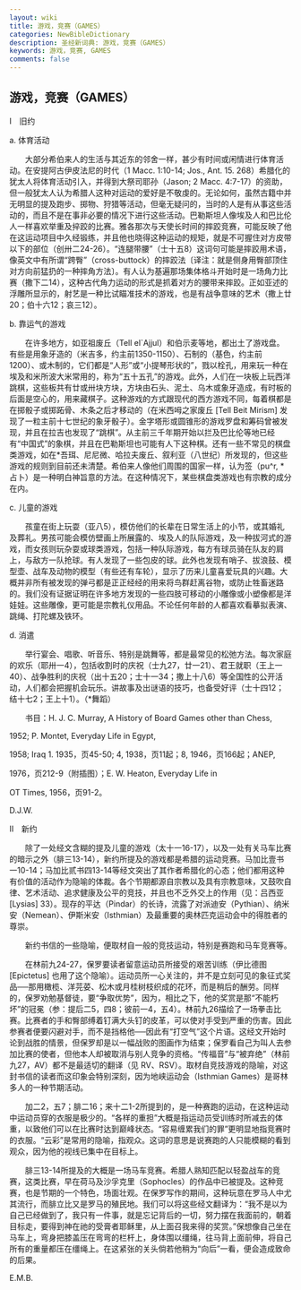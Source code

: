 ```yaml
---
layout: wiki
title: 游戏，竞赛（GAMES）
categories: NewBibleDictionary
description: 圣经新词典: 游戏，竞赛（GAMES）
keywords: 游戏，竞赛, GAMES
comments: false
---
```


## 游戏，竞赛（GAMES）

Ⅰ　旧约

a. 体育活动

　　大部分希伯来人的生活与其近东的邻舍一样，甚少有时间或闲情进行体育活动。在安提阿古伊皮法尼的时代（1 Macc. 1:10-14; Jos., Ant. 15. 268）希腊化的犹太人将体育活动引入，并得到大祭司耶孙（Jason; 2 Macc. 4:7-17）的资助，但一般犹太人认为希腊人这种对运动的爱好是不敬虔的。无论如何，虽然古籍中并无明显的提及跑步、掷物、狩猎等活动，但毫无疑问的，当时的人是有从事这些活动的，而且不是在事非必要的情况下进行这些活动。巴勒斯坦人像埃及人和巴比伦人一样喜欢举重及捽跤的比赛。雅各那次与天使长时间的摔跤竞赛，可能反映了他在这运动项目中久经锻练，并且他也晓得这种运动的规矩，就是不可握住对方皮带以下的部位（创卅二24-26）。“连腿带腰”（士十五8）这词句可能是摔跤用术语，像英文中有所谓“跨臀”（cross-buttock）的摔跤法〔译注：就是侧身用臀部顶住对方向前猛扔的一种摔角方法〕。有人认为基遍那场集体格斗开始时是一场角力比赛（撒下二14），这种古代角力运动的形式是抓着对方的腰带来摔跤。正如亚述的浮雕所显示的，射艺是一种比试瞄准技术的游戏，也是有战争意味的艺术（撒上廿20；伯十六12；哀三12）。

b. 靠运气的游戏

　　在许多地方，如亚祖废丘（Tell el`Ajjul）和伯示麦等地，都出土了游戏盘。有些是用象牙造的（米吉多，约主前1350-1150）、石制的（基色，约主前1200）、或木制的，它们都是“人形”或“小提琴形状的”，戮以栓孔，用来玩一种在埃及和米所波大米常用的，称为“五十五孔”的游戏。此外，人们在一块板上玩西洋跳棋，这些板共有廿或卅块方块，方块由石头、泥土、乌木或象牙造成，有时板的后面是空心的，用来藏棋子。这种游戏的方式跟现代的西方游戏不同，每着棋都是在掷骰子或掷跖骨、木条之后才移动的（在米西呣之家废丘 [Tell Beit Mirism] 发现了一粒主前十七世纪的象牙骰子）。金字塔形或圆锥形的游戏罗盘和筹码曾被发现，并且在拉吉也发现了“跳棋”。从主前三千年期开始以拦及巴比伦等地已经有“中国式”的象棋，并且在巴勒斯坦也可能有人下这种棋。还有一些不常见的棋盘类游戏，如在*吾珥、尼尼微、哈拉夫废丘、叙利亚（八世纪）所发现的，但这些游戏的规则到目前还未清楚。希伯来人像他们周围的国家一样，认为签（pu^r, *占卜）是一种明白神旨意的方法。在这种情况下，某些棋盘类游戏也有宗教的成分在内。

c. 儿童的游戏

　　孩童在街上玩耍（亚八5），模仿他们的长辈在日常生活上的小节，或其婚礼及葬礼。男孩可能会模仿壁画上所展露的、埃及人的队际游戏，及一种拔河式的游戏，而女孩则玩杂耍或球类游戏，包括一种队际游戏，每方有球员骑在队友的肩上，与敌方一队抢球。有人发现了一些包皮的球。此外也发现有哨子、拔浪鼓、模型壶、战车及动物的模型（有些还有车轮），显示了历来儿童喜爱玩具的兴趣。大概并非所有被发现的弹弓都是正正经经的用来将鸟群赶离谷物，或防止牲畜迷路的。我们没有证据证明在许多地方发现的一些四肢可移动的小雕像或小塑像都是洋娃娃。这些雕像，更可能是宗教礼仪用品。不论任何年龄的人都喜欢看摹拟表演、跳绳、打陀螺及铁环。

d. 消遣

　　举行宴会、唱歌、听音乐、特别是跳舞等，都是最常见的松弛方法。每次家庭的欢乐（耶卅一4），包括收割时的庆祝（士九27，廿一21）、君王就职（王上一40）、战争胜利的庆祝（出十五20；士十一34；撒上十八6）等全国性的公开活动，人们都会把握机会玩乐。讲故事及出谜语的技巧，也备受好评（士十四12；结十七2；王上十1）。（*舞蹈）

　　书目：H. J. C. Murray, A History of Board Games other than Chess,

1952; P. Montet, Everyday Life in Egypt,

1958; Iraq 1. 1935，页45-50; 4, 1938，页11起；8, 1946，页166起；ANEP,

1976，页212-9（附插图）；E. W. Heaton, Everyday Life in

OT Times, 1956，页91-2。

D.J.W.

Ⅱ　新约

　　除了一处经文含糊的提及儿童的游戏（太十一16-17），以及一处有关马车比赛的暗示之外（腓三13-14），新约所提及的游戏都是希腊的运动竞赛。马加比壹书一10-14；马加比贰书四13-14等经文突出了其作者希腊化的心态；他们都用这种有价值的活动作为隐喻的体裁。各个节期都源自宗教以及具有宗教意味，又鼓吹自律、艺术活动、追求健康及公平的竞技，并且也不乏外交上的作用（见：吕西亚 [Lysias] 33）。现存的平达（Pindar）的长诗，流露了对派迪安（Pythian）、纳米安（Nemean）、伊斯米安（Isthmian）及最重要的奥林匹克运动会中的得胜者的尊崇。

　　新约书信的一些隐喻，便取材自一般的竞技运动，特别是赛跑和马车竞赛等。

　　在林前九24-27，保罗要读者留意运动员所接受的艰苦训练（伊比德图 [Epictetus] 也用了这个隐喻）。运动员所一心关注的，并不是立刻可见的象征式奖品──那用橄榄、洋芫荽、松木或月桂树枝织成的花环，而是稍后的酬劳。同样的，保罗劝勉基督徒，要“争取优势”，因为，相比之下，他的奖赏是那“不能朽坏”的冠冕（参：提后二5，四8；彼前一4，五4）。林前九26描绘了一场拳击比赛。比赛者的手和臀部缚着钉满大头钉的皮革，可以使对手受到严重的伤害。因此参赛者便要闪避对手，而不是挡格他──因此有“打空气”这个片语。这经文开始时论到战胜的情景，但保罗却是以一幅战败的图画作为结束；保罗看自己为叫人去参加比赛的使者，但他本人却被取消与别人竞争的资格。“传福音”与“被弃绝”（林前九27，AV）都不是最适切的翻译（见 RV、RSV）。取材自竞技游戏的隐喻，对这封书信的读者而这印象会特别深刻，因为地峡运动会（Isthmian Games）是哥林多人的一种节期活动。

　　加二2，五7；腓二16；来十二1-2所提到的，是一种赛跑的运动，在这种运动中运动员穿的衣服是极少的。“各样的重担”大概是指运动员受训练时所减去的体重，以致他们可以在比赛时达到巅峰状态。“容易缠累我们的罪”更明显地指竞赛时的衣服。“云彩”是常用的隐喻，指观众。这词的意思是说赛跑的人只能模糊的看到观众，因为他的视线已集中在目标上。

　　腓三13-14所提及的大概是一场马车竞赛。希腊人熟知匹配以轻盈战车的竞赛，这类比赛，早在荷马及沙孚克里（Sophocles）的作品中已被提及。这种竞赛，也是节期的一个特色，场面壮观。在保罗写作的期间，这种玩意在罗马人中尤其流行，而腓立比又是罗马的殖民地。我们可以将这些经文翻译为：“我不是以为自己已经做到了，我只有一件事，就是忘记背后的一切，努力摆在我面前的，朝着目标走，要得到神在祂的受膏者耶稣里，从上面召我来得的奖赏。”保想像自己坐在马车上，弯身把膝盖压在弯弯的栏杆上，身体围以缰绳，往马背上面前伸，将自己所有的重量都压在缰绳上。在这紧张的关头倘若他稍为“向后”一看，便会造成致命的后果。

E.M.B.






